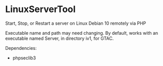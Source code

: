 # LinuxServerTool
 Start, Stop, or Restart a server on Linux Debian 10 remotely via PHP

Executable name and path may need changing.
By default, works with an executable named Server, in directory iv1, for GTAC.

Dependencies:
- phpseclib3

